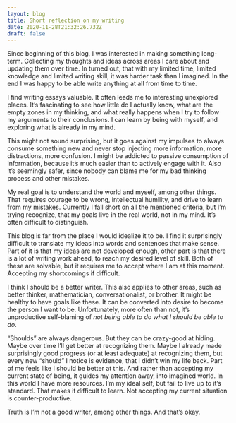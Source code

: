 ```yaml
---
layout: blog
title: Short reflection on my writing
date: 2020-11-28T21:32:26.732Z
draft: false
---
```

Since beginning of this blog, I was interested in making something long-term. Collecting my thoughts and ideas across areas I care about and updating them over time. In turned out, that with my limited time, limited knowledge and limited writing skill, it was harder task than I imagined. In the end I was happy to be able write anything at all from time to time. 



I find writing essays valuable. It often leads me to interesting unexplored places. It’s fascinating to see how little do I actually know, what are the empty zones in my thinking, and what really happens when I try to follow my arguments to their conclusions. I can learn by being with myself, and exploring what is already in my mind. 



This might not sound surprising, but it goes against my impulses to always consume something new and never stop injecting more information, more distractions, more confusion. I might be addicted to passive consumption of information, because it’s much easier than to actively engage with it. Also it’s seemingly safer, since nobody can blame me for my bad thinking process and other mistakes. 



My real goal is to understand the world and myself, among other things. That requires courage to be wrong, intellectual humility, and drive to learn from my mistakes. Currently I fall short on all the mentioned criteria, but I’m trying recognize, that my goals live in the real world, not in my mind. It’s often difficult to distinguish. 



This blog is far from the place I would idealize it to be. I find it surprisingly difficult to translate my ideas into words and sentences that make sense. Part of it is that my ideas are not developed enough, other part is that there is a lot of writing work ahead, to reach my desired level of skill. Both of these are solvable, but it requires me to accept where I am at this moment. Accepting my shortcomings if difficult. 



I think I should be a better writer. This also applies to other areas, such as better thinker, mathematician, conversationalist, or brother. It might be healthy to have goals like these. It can be converted into desire to become the person I want to be. Unfortunately, more often than not, it’s unproductive self-blaming of *not being able to do what I should be able to do*. 



“Shoulds” are always dangerous. But they can be crazy-good at hiding. Maybe over time I’ll get better at recognizing them. Maybe I already made surprisingly good progress (or at least adequate) at recognizing them, but every new “should” I notice is evidence, that I didn’t win my life back. Part of me feels like I should be better at this. And rather than accepting my current state of being, it guides my attention away, into imagined world. In this world I have more resources. I’m my ideal self, but fail to live up to it’s standard. That makes it difficult to learn. Not accepting my current situation is counter-productive. 



Truth is I’m not a good writer, among other things. And that’s okay.